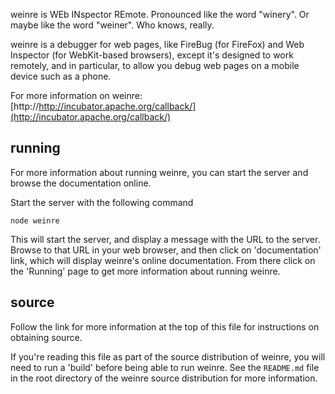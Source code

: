 <!--
 * Licensed to the Apache Software Foundation (ASF) under one
 * or more contributor license agreements.  See the NOTICE file
 * distributed with this work for additional information
 * regarding copyright ownership.  The ASF licenses this file
 * to you under the Apache License, Version 2.0 (the
 * "License"); you may not use this file except in compliance
 * with the License.  You may obtain a copy of the License at
 *
 *     http://www.apache.org/licenses/LICENSE-2.0
 *
 * Unless required by applicable law or agreed to in writing,
 * software distributed under the License is distributed on an
 * "AS IS" BASIS, WITHOUT WARRANTIES OR CONDITIONS OF ANY
 * KIND, either express or implied.  See the License for the
 * specific language governing permissions and limitations
 * under the License.
-->

weinre is WEb INspector REmote. 
Pronounced like the word "winery". 
Or maybe like the word "weiner". 
Who knows, really.

weinre is a debugger for web pages, 
like FireBug (for FireFox) and Web Inspector (for WebKit-based browsers), 
except it's designed to work remotely, and in particular, 
to allow you debug web pages on a mobile device such as a phone.

For more information on weinre:
[http://http://incubator.apache.org/callback/](http://incubator.apache.org/callback/)

running
-------

For more information about running weinre, you can start the server
and browse the documentation online.

Start the server with the following command

    node weinre
    
This will start the server, and display a message with the URL to the
server.  Browse to that URL in your web browser, and then click on 
'documentation' link, which will display weinre's online documentation.
From there click on the 'Running' page to get more information about 
running weinre.

source
------

Follow the link for more information at the top of this file 
for instructions on obtaining source.

If you're reading this file as part of the source distribution of weinre,
you will need to run a 'build' before being able to run weinre.  See the
`README.md` file in the root directory of the weinre source distribution
for more information.


